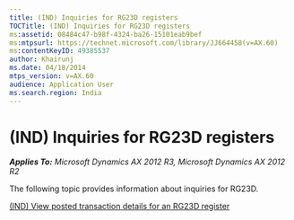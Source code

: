```yaml
---
title: (IND) Inquiries for RG23D registers
TOCTitle: (IND) Inquiries for RG23D registers
ms:assetid: 08484c47-b98f-4324-ba26-15101eab9bef
ms:mtpsurl: https://technet.microsoft.com/library/JJ664458(v=AX.60)
ms:contentKeyID: 49385537
author: Khairunj
ms.date: 04/18/2014
mtps_version: v=AX.60
audience: Application User
ms.search.region: India
---
```


# (IND) Inquiries for RG23D registers 


_**Applies To:** Microsoft Dynamics AX 2012 R3, Microsoft Dynamics AX 2012 R2_

The following topic provides information about inquiries for RG23D.

[(IND) View posted transaction details for an RG23D register](ind-view-posted-transaction-details-for-an-rg23d-register.md)

  


